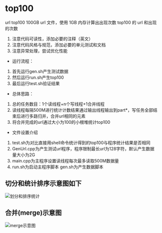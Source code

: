 # top100
url top100
100GB url 文件，使用 1GB 内存计算出出现次数 top100 的 url 和出现的次数
1. 注意代码可读性，添加必要的注释（英文）
2. 注意代码风格与规范，添加必要的单元测试和文档
3. 注意异常处理，尝试优化性能

* 运行流程：
1. 首先运行gen.sh产生测试数据
2. 然后运行run.sh产生top100
3. 最后运行test.sh验证结果

* 总体思路：
1. 总的任务数目：1个读线程+n个写线程+1合并线程
2. 读线程每隔500M进行统计计数结果通过输出线程输出到part*，写任务全部结束后进行多路归并，合并url相同的元素
3. 将合并完成的url通过大小为100的小根堆统计top100

 * 文件设置介绍
 1. test.sh为对比直接用shell命令统计得到的top100与程序统计结果是否相同
 2. GenUrl.cpp为产生测试url程序，程序限制最长url为128字符，默认产生数据量大小为2G
 3. main.cpp为主程序设置读线程每次最多读取500M数据量
 4. run.sh为启动主程序脚本 gen.sh为产生数据脚本 

 ## 切分和统计排序示意图如下
 ![划分和排序统计](https://note.youdao.com/yws/public/resource/02c145b807e6eb212157191e353e9803/xmlnote/2E3F8C36ADB44C93AEA4F8CB4D207EFB/2036)

 ## 合并(merge)示意图
 ![merge示意图](https://note.youdao.com/yws/public/resource/7c59a0ce5773981be1489e6b28abade2/xmlnote/81332ADE9C66404E88FC7EEBECBCC070/2051)
